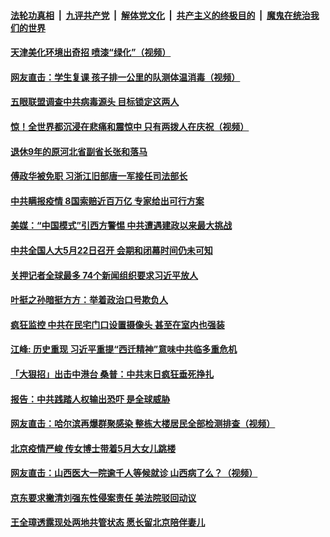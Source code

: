 ####  [法轮功真相](../../../../basic/blob/master/README.md?t=04292331) &nbsp;|&nbsp; [九评共产党](../../../../9ping.md/blob/master/README.md?t=04292331) &nbsp;|&nbsp; [解体党文化](../../../../jtdwh.md/blob/master/README.md?t=04292331)  &nbsp;|&nbsp; [共产主义的终极目的](../../../../gczydzjmd.md/blob/master/README.md?t=04292331) &nbsp;|&nbsp; [魔鬼在统治我们的世界](../../../../mgztzwmdsj.md/blob/master/README.md?t=04292331) 

#### [天津美化环境出奇招  喷漆“绿化”（视频）](../pages/soh5/372802.md?t=04292331) 
#### [网友直击：学生复课  孩子排一公里的队测体温消毒（视频）](../pages/soh5/372796.md?t=04292331) 
#### [五眼联盟调查中共病毒源头 目标锁定这两人](../pages/soh5/372790.md?t=04292331) 
#### [惊！全世界都沉浸在悲痛和震惊中 只有两拨人在庆祝（视频）](../pages/soh5/372781.md?t=04292331) 
#### [退休9年的原河北省副省长张和落马](../pages/soh5/372775.md?t=04292331) 
#### [傅政华被免职 习浙江旧部唐一军接任司法部长](../pages/soh5/372766.md?t=04292331) 
#### [中共瞒报疫情 8国索赔近百万亿 专家给出可行方案](../pages/soh5/372748.md?t=04292331) 
#### [美媒：“中国模式”引西方警惕 中共遭遇建政以来最大挑战](../pages/soh5/372742.md?t=04292331) 
#### [中共全国人大5月22日召开 会期和闭幕时间仍未可知](../pages/soh5/372700.md?t=04292331) 
#### [关押记者全球最多 74个新闻组织要求习近平放人](../pages/soh5/372676.md?t=04292331) 
#### [叶挺之孙暗挺方方：举着政治口号欺负人](../pages/soh5/372610.md?t=04292331) 
#### [疯狂监控 中共在民宅门口设置摄像头 甚至在室内也强装](../pages/soh5/372571.md?t=04292331) 
#### [江峰: 历史重现  习近平重提“西迁精神”意味中共临多重危机](../pages/soh5/372553.md?t=04292331) 
#### [「大狠招」出击中港台 桑普：中共末日疯狂垂死挣扎](../pages/soh5/372469.md?t=04292331) 
#### [报告：中共践踏人权输出恐吓 是全球威胁](../pages/soh5/372478.md?t=04292331) 
#### [网友直击：哈尔滨再爆群聚感染  整栋大楼居民全部检测排查（视频）](../pages/soh5/372451.md?t=04292331) 
#### [北京疫情严峻  传女博士带着5月大女儿跳楼](../pages/soh5/372364.md?t=04292331) 
#### [网友直击：山西医大一院逾千人等候就诊  山西病了么？（视频）](../pages/soh5/372361.md?t=04292331) 
#### [京东要求撇清刘强东性侵案责任 美法院驳回动议](../pages/soh5/372325.md?t=04292331) 
#### [王全璋透露现处两地共管状态 愿长留北京陪伴妻儿](../pages/soh5/372355.md?t=04292331) 

